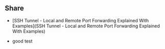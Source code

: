 ## Share

- [SSH Tunnel - Local and Remote Port Forwarding Explained With Examples](SSH Tunnel - Local and Remote Port Forwarding Explained With Examples)
 * good test
